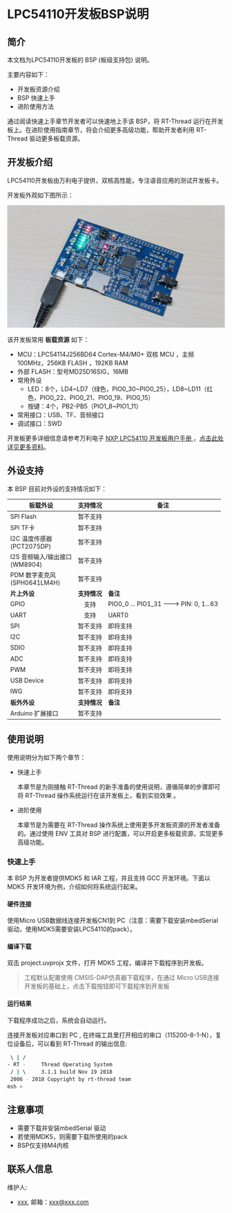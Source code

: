 # LPC54110开发板BSP说明

## 简介

本文档为LPC54110开发板的 BSP (板级支持包) 说明。

主要内容如下：

- 开发板资源介绍
- BSP 快速上手
- 进阶使用方法

通过阅读快速上手章节开发者可以快速地上手该 BSP，将 RT-Thread 运行在开发板上。在进阶使用指南章节，将会介绍更多高级功能，帮助开发者利用 RT-Thread 驱动更多板载资源。

## 开发板介绍

LPC54110开发板由万利电子提供，双核高性能，专注语音应用的测试开发板卡。

开发板外观如下图所示：

![LPC54110](figures/LPC54110.jpg)

该开发板常用 **板载资源** 如下：

- MCU：LPC54114J256BD64 Cortex-M4/M0+ 双核 MCU ，主频 100MHz，256KB FLASH ，192KB RAM
- 外部 FLASH：型号MD25D16SIG，16MB
- 常用外设
  - LED：8个，LD4~LD7（绿色，PIO0_30~PIO0_25），LD8~LD11（红色，PIO0_22、PIO0_21、PIO0_19、PIO0_15）
  - 按键：4个，PB2-PB5（PIO1_8~PIO1_11）
- 常用接口：USB、TF、音频接口
- 调试接口：SWD

开发板更多详细信息请参考万利电子 [NXP LPC54110 开发板用户手册 ](http://www.manley.com.cn/web/admin_ml32/pic/down/LPC54110%BF%AA%B7%A2%B0%E5%D3%C3%BB%A7%CA%D6%B2%E1.pdf)，[点击此处详见更多资料](http://www.manley.com.cn/web/product_detail.asp?pro=326)。

## 外设支持

本 BSP 目前对外设的支持情况如下：

| **板载外设**      | **支持情况** | **备注**                              |
| ----------------- | :----------: | ------------------------------------- |
| SPI Flash |暂不支持|                                       |
| SPI TF卡 | 暂不支持 |                                       |
| I2C 温度传感器<BR>(PCT2075DP) | 暂不支持 |      |
| I2S 音频输入/输出接口<BR>(WM8904) | 暂不支持 |      |
| PDM 数字麦克风<BR>(SPH0641LM4H) | 暂不支持 |      |
| **片上外设**      | **支持情况** | **备注**                              |
| GPIO              |     支持     | PIO0_0 ... PIO1_31 ---> PIN: 0, 1...63 |
| UART              |     支持     | UART0                            |
| SPI               |   暂不支持   | 即将支持         |
| I2C               |   暂不支持   | 即将支持         |
| SDIO              |   暂不支持   | 即将支持                              |
| ADC          | 暂不支持 | 即将支持 |
| PWM               |   暂不支持   | 即将支持                              |
| USB Device        |   暂不支持   | 即将支持                              |
| IWG               |   暂不支持   | 即将支持                              |
| **板外外设**      | **支持情况** | **备注**                              |
| Arduino 扩展接口 |   暂不支持   |                                      |

## 使用说明

使用说明分为如下两个章节：

- 快速上手

    本章节是为刚接触 RT-Thread 的新手准备的使用说明，遵循简单的步骤即可将 RT-Thread 操作系统运行在该开发板上，看到实验效果 。

- 进阶使用

    本章节是为需要在 RT-Thread 操作系统上使用更多开发板资源的开发者准备的。通过使用 ENV 工具对 BSP 进行配置，可以开启更多板载资源，实现更多高级功能。


### 快速上手

本 BSP 为开发者提供MDK5 和 IAR 工程，并且支持 GCC 开发环境。下面以 MDK5 开发环境为例，介绍如何将系统运行起来。

#### 硬件连接

使用Micro USB数据线连接开发板CN1到 PC（注意：需要下载安装mbedSerial 驱动，使用MDK5需要安装LPC54110的pack）。

#### 编译下载

双击 project.uvprojx 文件，打开 MDK5 工程，编译并下载程序到开发板。

> 工程默认配置使用 CMSIS-DAP仿真器下载程序，在通过 Micro USB连接开发板的基础上，点击下载按钮即可下载程序到开发板

#### 运行结果

下载程序成功之后，系统会自动运行。

连接开发板对应串口到 PC , 在终端工具里打开相应的串口（115200-8-1-N），复位设备后，可以看到 RT-Thread 的输出信息:

```bash
 \ | /
- RT -     Thread Operating System
 / | \     3.1.1 build Nov 19 2018
 2006 - 2018 Copyright by rt-thread team
msh >
```
## 注意事项

- 需要下载并安装mbedSerial 驱动
- 若使用MDK5，则需要下载所使用的pack
- BSP仅支持M4内核

## 联系人信息

维护人:

-  [xxx](https://个人主页), 邮箱：<xxx@xxx.com>